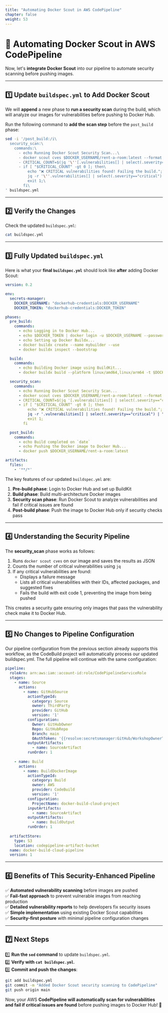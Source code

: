 ```yaml
---
title: "Automating Docker Scout in AWS CodePipeline"
chapter: false
weight: 53
---
```


# 🔄 Automating Docker Scout in AWS CodePipeline

Now, let's **integrate Docker Scout** into our pipeline to automate security scanning before pushing images.

---

## **1️⃣ Update `buildspec.yml` to Add Docker Scout**
We will **append** a new phase to **run a security scan** during the build, which will analyze our images for vulnerabilities before pushing to Docker Hub.

Run the following command to **add the scan step** before the `post_build` phase:

```bash
sed -i '/post_build:/i\
  security_scan:\
    commands:\
      - echo Running Docker Scout Security Scan...\
      - docker scout cves $DOCKER_USERNAME/rent-a-room:latest --format json > scout-report.json\
      - CRITICAL_COUNT=$(jq '\''[.vulnerabilities[] | select(.severity=="critical")] | length'\'' scout-report.json)\
      - if [ "$CRITICAL_COUNT" -gt 0 ]; then\
          echo "❌ CRITICAL vulnerabilities found! Failing the build.";\
          jq -r '\''.vulnerabilities[] | select(.severity=="critical") | "CVE: " + .id + " | Package: " + .package.name + " | Suggested Fix: " + (.fixes[].versions | join(", "))'\'' scout-report.json;\
          exit 1;\
        fi\
' buildspec.yml
```

---

## **2️⃣ Verify the Changes**
Check the updated `buildspec.yml`:

```bash
cat buildspec.yml
```

---

## **3️⃣ Fully Updated `buildspec.yml`**
Here is what your **final `buildspec.yml`** should look like **after** adding Docker Scout:

```yaml
version: 0.2

env:
  secrets-manager:
    DOCKER_USERNAME: "dockerhub-credentials:DOCKER_USERNAME"
    DOCKER_TOKEN: "dockerhub-credentials:DOCKER_TOKEN"

phases:
  pre_build:
    commands:
      - echo Logging in to Docker Hub...
      - echo $DOCKER_TOKEN | docker login -u $DOCKER_USERNAME --password-stdin
      - echo Setting up Docker Buildx...
      - docker buildx create --name mybuilder --use
      - docker buildx inspect --bootstrap

  build:
    commands:
      - echo Building Docker image using BuildKit...
      - docker buildx build --platform linux/amd64,linux/arm64 -t $DOCKER_USERNAME/rent-a-room:latest --load .

  security_scan:
    commands:
      - echo Running Docker Scout Security Scan...
      - docker scout cves $DOCKER_USERNAME/rent-a-room:latest --format json > scout-report.json
      - CRITICAL_COUNT=$(jq '[.vulnerabilities[] | select(.severity=="critical")] | length' scout-report.json)
      - if [ "$CRITICAL_COUNT" -gt 0 ]; then
          echo "❌ CRITICAL vulnerabilities found! Failing the build.";
          jq -r '.vulnerabilities[] | select(.severity=="critical") | "CVE: " + .id + " | Package: " + .package.name + " | Suggested Fix: " + (.fixes[].versions | join(", "))' scout-report.json;
          exit 1;
        fi

  post_build:
    commands:
      - echo Build completed on `date`
      - echo Pushing the Docker image to Docker Hub...
      - docker push $DOCKER_USERNAME/rent-a-room:latest

artifacts:
  files:
    - '**/*'
```

The key features of our updated `buildspec.yml` are:

1. **Pre-build phase**: Login to Docker Hub and set up BuildKit
2. **Build phase**: Build multi-architecture Docker images
3. **Security scan phase**: Run Docker Scout to analyze vulnerabilities and fail if critical issues are found
4. **Post-build phase**: Push the image to Docker Hub only if security checks pass

---

## **4️⃣ Understanding the Security Pipeline**

The **security_scan** phase works as follows:

1. Runs `docker scout cves` on our image and saves the results as JSON
2. Counts the number of critical vulnerabilities using `jq`
3. If any critical vulnerabilities are found:
   - Displays a failure message
   - Lists all critical vulnerabilities with their IDs, affected packages, and suggested fixes
   - Fails the build with exit code 1, preventing the image from being pushed

This creates a security gate ensuring only images that pass the vulnerability check make it to Docker Hub.

---

## **5️⃣ No Changes to Pipeline Configuration**

Our pipeline configuration from the previous section already supports this workflow, as the CodeBuild project will automatically process our updated buildspec.yml. The full pipeline will continue with the same configuration:

```yaml
pipeline:
  roleArn: arn:aws:iam::account-id:role/CodePipelineServiceRole
  stages:
    - name: Source
      actions:
        - name: GitHubSource
          actionTypeId:
            category: Source
            owner: ThirdParty
            provider: GitHub
            version: '1'
          configuration:
            Owner: GitHubOwner
            Repo: GitHubRepo
            Branch: main
            OAuthToken: '{{resolve:secretsmanager:GitHub/WorkshopOwnerToken:SecretString:OwnerToken}}'
          outputArtifacts:
            - name: SourceArtifact
          runOrder: 1
    
    - name: Build
      actions:
        - name: BuildDockerImage
          actionTypeId:
            category: Build
            owner: AWS
            provider: CodeBuild
            version: '1'
          configuration:
            ProjectName: docker-build-cloud-project
          inputArtifacts:
            - name: SourceArtifact
          outputArtifacts:
            - name: BuildOutput
          runOrder: 1
  
  artifactStore:
    type: S3
    location: codepipeline-artifact-bucket
  name: docker-build-cloud-pipeline
  version: 1
```

---

## **6️⃣ Benefits of This Security-Enhanced Pipeline**

✅ **Automated vulnerability scanning** before images are pushed  
✅ **Fail-fast approach** to prevent vulnerable images from reaching production  
✅ **Detailed vulnerability reports** to help developers fix security issues  
✅ **Simple implementation** using existing Docker Scout capabilities  
✅ **Security-first posture** with minimal pipeline configuration changes

---

## **7️⃣ Next Steps**
1️⃣ **Run the `sed` command** to update `buildspec.yml`.  
2️⃣ **Verify with `cat buildspec.yml`**.  
3️⃣ **Commit and push the changes**:

```bash
git add buildspec.yml
git commit -m "Added Docker Scout security scanning to CodePipeline"
git push origin main
```

Now, your AWS **CodePipeline will automatically scan for vulnerabilities and fail if critical issues are found** before pushing images to Docker Hub! 🚀
